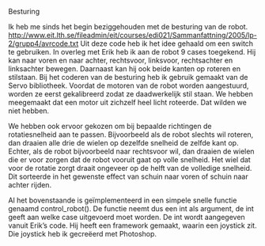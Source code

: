 Besturing

Ik heb me sinds het begin beziggehouden met de besturing van de robot. 
http://www.eit.lth.se/fileadmin/eit/courses/edi021/Sammanfattning/2005/lp-2/grupp4/avrcode.txt
Uit deze code heb ik het idee gehaald om een switch te gebruiken. 
In overleg met Erik heb ik aan de robot 9 cases toegekend. Hij kan naar voren en naar achter, rechtsvoor, linksvoor, rechtsachter en linksachter bewegen. Daarnaast kan hij ook beide kanten op roteren en stilstaan. Bij het coderen van de besturing heb ik gebruik gemaakt van de Servo bibliotheek.  Voordat de motoren van de robot worden aangestuurd, worden ze eerst gekalibreerd zodat ze daadwerkelijk stil staan. We hebben meegemaakt dat een motor uit zichzelf heel licht roteerde. Dat wilden we niet hebben.

We hebben ook ervoor gekozen om bij bepaalde richtingen de rotatiesnelheid aan te passen. Bijvoorbeeld als de robot slechts wil roteren, dan draaien alle drie de wielen op dezelfde snelheid de zelfde kant op. Echter, als de robot bijvoorbeeld naar rechtsvoor wil, dan draaien de wielen die er voor zorgen dat de robot vooruit gaat op volle snelheid. Het wiel dat voor de rotatie zorgt draait ongeveer op de helft van de volledige snelheid. Dit sorteerde in het gewenste effect van schuin naar voren of schuin naar achter rijden. 

Al het bovenstaande is geïmplementeerd in een simpele snelle functie genaamd control_robot(). De functie neemt dus een int als argument, de int geeft aan welke case uitgevoerd moet worden. De int wordt aangegeven vanuit Erik’s code. Hij heeft een framework gemaakt, waarin een joystick zit. Die joystick heb ik gecreëerd met Photoshop.  
